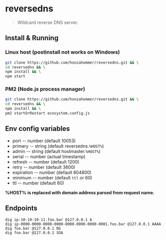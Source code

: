 # reversedns
> Wildcard reverse DNS server.

## Install & Running

### Linux host (postinstall not works on Windows)

```bash
git clone https://github.com/honzahommer/reversedns.git && \
cd reversedns && \
npm install && \
npm start
```

### PM2 (Node.js process manager)

```bash
git clone https://github.com/honzahommer/reversedns.git && \
cd reversedns && \
npm install && \
pm2 startOrRestart ecosystem.config.js
```

## Env config variables

* port -- number (default 10053)
* primary -- string (default reversedns.`%HOST%`)
* admin -- string (default hostmaster.`%HOST%`)
* serial -- number (actual timestamp)
* refresh -- number (default 1200)
* retry -- number (default 3600)
* expiration -- number (default 604800)
* minimum -- number (default `ttl` or 60)
* ttl -- number (default 60)

**%HOST% is replaced with domain address parsed from request name.**

## Endpoints

```
dig ip-10-10-10-11.foo.bar @127.0.0.1 A
dig ip-0000-0000-0000-0000-0000-0000-0000-0001.foo.bar @127.0.0.1 AAAA
dig foo.bar @127.0.0.1 NS
dig foo.bar @127.0.0.1 SOA
```
